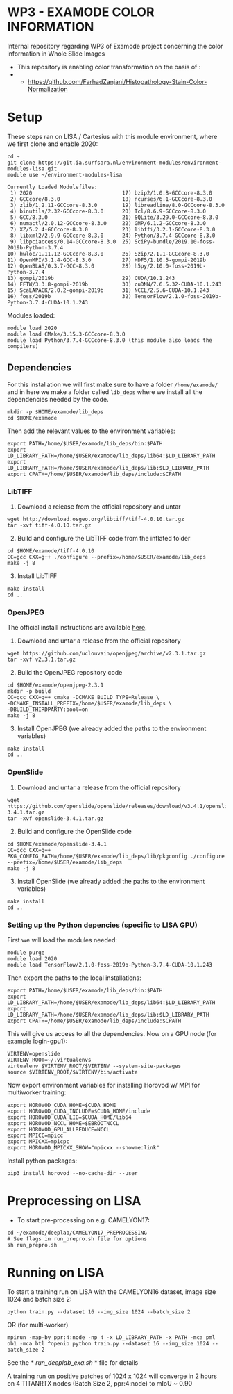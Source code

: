 # WP3 - EXAMODE COLOR INFORMATION

Internal repository regarding WP3 of Examode project concerning the color information in Whole Slide Images

- This repository is enabling color transformation on the basis of :
- - https://github.com/FarhadZanjani/Histopathology-Stain-Color-Normalization



# Setup
These steps ran on LISA / Cartesius with this module environment, where we first clone and enable 2020: 

```
cd ~
git clone https://git.ia.surfsara.nl/environment-modules/environment-modules-lisa.git
module use ~/environment-modules-lisa
```

```
Currently Loaded Modulefiles:
 1) 2020                             17) bzip2/1.0.8-GCCcore-8.3.0                               
 2) GCCcore/8.3.0                    18) ncurses/6.1-GCCcore-8.3.0                               
 3) zlib/1.2.11-GCCcore-8.3.0        19) libreadline/8.0-GCCcore-8.3.0                           
 4) binutils/2.32-GCCcore-8.3.0      20) Tcl/8.6.9-GCCcore-8.3.0                                 
 5) GCC/8.3.0                        21) SQLite/3.29.0-GCCcore-8.3.0                             
 6) numactl/2.0.12-GCCcore-8.3.0     22) GMP/6.1.2-GCCcore-8.3.0                                 
 7) XZ/5.2.4-GCCcore-8.3.0           23) libffi/3.2.1-GCCcore-8.3.0                              
 8) libxml2/2.9.9-GCCcore-8.3.0      24) Python/3.7.4-GCCcore-8.3.0                              
 9) libpciaccess/0.14-GCCcore-8.3.0  25) SciPy-bundle/2019.10-foss-2019b-Python-3.7.4            
10) hwloc/1.11.12-GCCcore-8.3.0      26) Szip/2.1.1-GCCcore-8.3.0                                
11) OpenMPI/3.1.4-GCC-8.3.0          27) HDF5/1.10.5-gompi-2019b                                 
12) OpenBLAS/0.3.7-GCC-8.3.0         28) h5py/2.10.0-foss-2019b-Python-3.7.4                     
13) gompi/2019b                      29) CUDA/10.1.243                                           
14) FFTW/3.3.8-gompi-2019b           30) cuDNN/7.6.5.32-CUDA-10.1.243                            
15) ScaLAPACK/2.0.2-gompi-2019b      31) NCCL/2.5.6-CUDA-10.1.243                                
16) foss/2019b                       32) TensorFlow/2.1.0-foss-2019b-Python-3.7.4-CUDA-10.1.243     
```
Modules loaded:
```
module load 2020
module load CMake/3.15.3-GCCcore-8.3.0
module load Python/3.7.4-GCCcore-8.3.0 (this module also loads the compilers)

```

## Dependencies
For this installation we will first make sure to have a folder ```/home/examode/``` and in here we make a folder called ```lib_deps``` where we install all the dependencies needed by the code.
```
mkdir -p $HOME/examode/lib_deps
cd $HOME/examode
```
Then add the relevant values to the environment variables:
```
export PATH=/home/$USER/examode/lib_deps/bin:$PATH
export LD_LIBRARY_PATH=/home/$USER/examode/lib_deps/lib64:$LD_LIBRARY_PATH
export LD_LIBRARY_PATH=/home/$USER/examode/lib_deps/lib:$LD_LIBRARY_PATH
export CPATH=/home/$USER/examode/lib_deps/include:$CPATH
```

### LibTIFF
1. Download a release from the official repository and untar
```
wget http://download.osgeo.org/libtiff/tiff-4.0.10.tar.gz
tar -xvf tiff-4.0.10.tar.gz
```
2. Build and configure the LibTIFF code from the inflated folder
```
cd $HOME/examode/tiff-4.0.10
CC=gcc CXX=g++ ./configure --prefix=/home/$USER/examode/lib_deps
make -j 8
```
3. Install LibTIFF
```
make install
cd ..
```

### OpenJPEG
The official install instructions are available [here](https://github.com/uclouvain/openjpeg/blob/master/INSTALL.md).
1. Download and untar a release from the official repository
```
wget https://github.com/uclouvain/openjpeg/archive/v2.3.1.tar.gz
tar -xvf v2.3.1.tar.gz
```
2. Build the OpenJPEG repository code
```
cd $HOME/examode/openjpeg-2.3.1
mkdir -p build 
CC=gcc CXX=g++ cmake -DCMAKE_BUILD_TYPE=Release \
-DCMAKE_INSTALL_PREFIX=/home/$USER/examode/lib_deps \
-DBUILD_THIRDPARTY:bool=on
make -j 8

```
3. Install OpenJPEG (we already added the paths to the environment variables)
```
make install
cd ..
```

### OpenSlide
1. Download and untar a release from the official repository
```
wget https://github.com/openslide/openslide/releases/download/v3.4.1/openslide-3.4.1.tar.gz
tar -xvf openslide-3.4.1.tar.gz
```
2. Build and configure the OpenSlide code
```
cd $HOME/examode/openslide-3.4.1
CC=gcc CXX=g++ PKG_CONFIG_PATH=/home/$USER/examode/lib_deps/lib/pkgconfig ./configure --prefix=/home/$USER/examode/lib_deps
make -j 8
```
3. Install OpenSlide (we already added the paths to the environment variables)
```
make install
cd ..
```


### Setting up the Python depencies (specific to LISA GPU)
First we will load the modules needed:
```
module purge
module load 2020
module load TensorFlow/2.1.0-foss-2019b-Python-3.7.4-CUDA-10.1.243 

```
Then export the paths to the local installations:
```
export PATH=/home/$USER/examode/lib_deps/bin:$PATH
export LD_LIBRARY_PATH=/home/$USER/examode/lib_deps/lib64:$LD_LIBRARY_PATH
export LD_LIBRARY_PATH=/home/$USER/examode/lib_deps/lib:$LD_LIBRARY_PATH
export CPATH=/home/$USER/examode/lib_deps/include:$CPATH
```
This will give us access to all the dependencies. Now on a GPU node (for example login-gpu1):
```
VIRTENV=openslide
VIRTENV_ROOT=~/.virtualenvs
virtualenv $VIRTENV_ROOT/$VIRTENV --system-site-packages
source $VIRTENV_ROOT/$VIRTENV/bin/activate
```
Now export environment variables for installing Horovod w/ MPI for multiworker training:
```
export HOROVOD_CUDA_HOME=$CUDA_HOME
export HOROVOD_CUDA_INCLUDE=$CUDA_HOME/include
export HOROVOD_CUDA_LIB=$CUDA_HOME/lib64
export HOROVOD_NCCL_HOME=$EBROOTNCCL
export HOROVOD_GPU_ALLREDUCE=NCCL
export MPICC=mpicc
export MPICXX=mpicpc
export HOROVOD_MPICXX_SHOW="mpicxx --showme:link"

```
Install python packages:

```
pip3 install horovod --no-cache-dir --user

```
# Preprocessing on LISA

- To start pre-processing on e.g. CAMELYON17:
```
cd ~/examode/deeplab/CAMELYON17_PREPROCESSING
# See flags in run_prepro.sh file for options
sh run_prepro.sh

```
# Running on LISA
To start a training run on LISA with the CAMELYON16 dataset, image size 1024 and batch size 2:
```
python train.py --dataset 16 --img_size 1024 --batch_size 2
```
OR (for multi-worker)
```
mpirun -map-by ppr:4:node -np 4 -x LD_LIBRARY_PATH -x PATH -mca pml ob1 -mca btl ^openib python train.py --dataset 16 --img_size 1024 --batch_size 2
```
See the * *run_deeplab_exa.sh* * file for details

A training run on positive patches of 1024 x 1024 will converge in 2 hours on 4 TITANRTX nodes (Batch Size 2, ppr:4:node) to mIoU ~ 0.90
